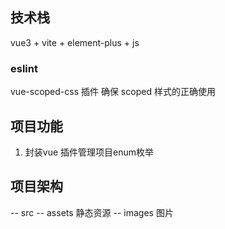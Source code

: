 ## 技术栈

vue3 + vite + element-plus + js

### eslint

vue-scoped-css 插件 确保 scoped 样式的正确使用

## 项目功能

1. 封装vue 插件管理项目enum枚举

## 项目架构

-- src
-- assets 静态资源
-- images 图片
